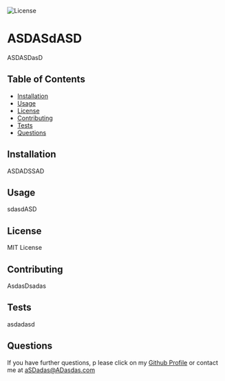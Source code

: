 ![License](https://img.shields.io/static/v1?label=License&message=MIT+License&color=gray)
# ASDASdASD
ASDASDasD

## Table of Contents
* [Installation](#installation)
* [Usage](#usage)
* [License](#license)
* [Contributing](#contributing)
* [Tests](#tests)
* [Questions](#questions)

## Installation
ASDADSSAD
## Usage
sdasdASD
## License
MIT License
## Contributing
AsdasDsadas
## Tests
asdadasd
## Questions
If you have further questions, p
lease click on my [Github Profile](https://www.github.com/ASDaSSDd) or contact me at [aSDadas@ADasdas.com](aSDadas@ADasdas.com)